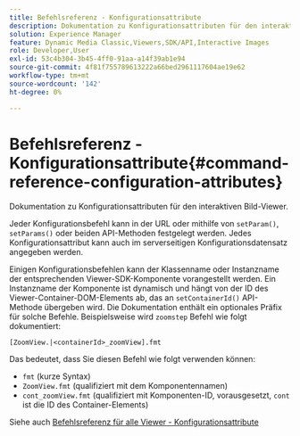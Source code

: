 ```yaml
---
title: Befehlsreferenz - Konfigurationsattribute
description: Dokumentation zu Konfigurationsattributen für den interaktiven Bild-Viewer.
solution: Experience Manager
feature: Dynamic Media Classic,Viewers,SDK/API,Interactive Images
role: Developer,User
exl-id: 53c4b304-3b45-4ff0-91aa-a14f39ab1e94
source-git-commit: 4f81f755789613222a66bed2961117604ae19e62
workflow-type: tm+mt
source-wordcount: '142'
ht-degree: 0%

---
```


# Befehlsreferenz - Konfigurationsattribute{#command-reference-configuration-attributes}

Dokumentation zu Konfigurationsattributen für den interaktiven Bild-Viewer.

Jeder Konfigurationsbefehl kann in der URL oder mithilfe von `setParam()`, `setParams()` oder beiden API-Methoden festgelegt werden. Jedes Konfigurationsattribut kann auch im serverseitigen Konfigurationsdatensatz angegeben werden.

Einigen Konfigurationsbefehlen kann der Klassenname oder Instanzname der entsprechenden Viewer-SDK-Komponente vorangestellt werden. Ein Instanzname der Komponente ist dynamisch und hängt von der ID des Viewer-Container-DOM-Elements ab, das an `setContainerId()` API-Methode übergeben wird. Die Dokumentation enthält ein optionales Präfix für solche Befehle. Beispielsweise wird `zoomstep` Befehl wie folgt dokumentiert:

`[ZoomView.|<containerId>_zoomView].fmt`

Das bedeutet, dass Sie diesen Befehl wie folgt verwenden können:

* `fmt` (kurze Syntax)
* `ZoomView.fmt` (qualifiziert mit dem Komponentennamen)
* `cont_zoomView.fmt` (qualifiziert mit Komponenten-ID, vorausgesetzt, `cont` ist die ID des Container-Elements)

Siehe auch [Befehlsreferenz für alle Viewer - Konfigurationsattribute](../../../r-html5-viewer-20-cmdref-configattrib/r-html5-viewer-20-cmdref-configattrib.md#concept-850e0f2c49b949deb7cfbfd330d329bd)
